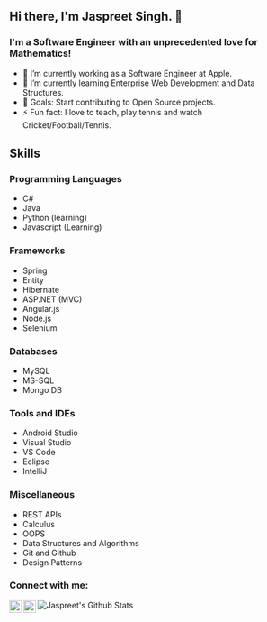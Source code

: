 

## Hi there, I'm Jaspreet Singh. 👋

### I'm a Software Engineer with an unprecedented love for Mathematics!
- 🔭 I’m currently working as a Software Engineer at Apple.
- 🌱 I’m currently learning Enterprise Web Development and Data Structures.
- 🥅 Goals: Start contributing to Open Source projects.
- ⚡ Fun fact: I love to teach, play tennis and watch Cricket/Football/Tennis.

## Skills
### Programming Languages
* C#
* Java
* Python (learning)
* Javascript (Learning)
### Frameworks
* Spring
* Entity
* Hibernate
* ASP.NET (MVC)
* Angular.js
* Node.js
* Selenium
### Databases
* MySQL
* MS-SQL
* Mongo DB
### Tools and IDEs
* Android Studio
* Visual Studio
* VS Code
* Eclipse
* IntelliJ
### Miscellaneous
* REST APIs
* Calculus
* OOPS
* Data Structures and Algorithms
* Git and Github
* Design Patterns

### Connect with me:

[<img align="left" alt="jaspreettweets | Twitter" width="22px" src="https://cdn.jsdelivr.net/npm/simple-icons@v3/icons/twitter.svg" />][twitter]
[<img align="left" alt="jaspreetrfsingh | LinkedIn" width="22px" src="https://cdn.jsdelivr.net/npm/simple-icons@v3/icons/linkedin.svg" />][linkedin]

<img align="left" alt="Jaspreet's Github Stats" src="https://github-readme-stats.codestackr.vercel.app/api?username=jaspreetrfsingh&show_icons=true&hide_border=true" />

[twitter]: https://twitter.com/jaspreettweets
[linkedin]: https://www.linkedin.com/in/jaspreetsinghtuli/
